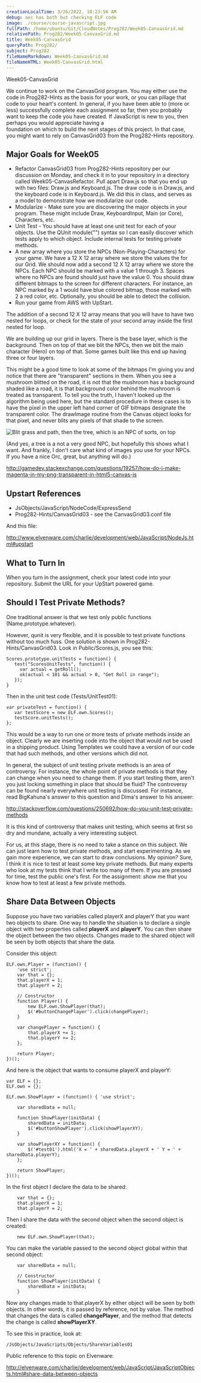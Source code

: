 ```yaml
---
creationLocalTime: 3/26/2022, 10:23:56 AM
debug: aec has both but checking ELF code
image: ./course/course-javascript.jpg
fullPath: /home/ubuntu/Git/CloudNotes/Prog282/Week05-CanvasGrid.md
relativePath: Prog282/Week05-CanvasGrid.md
title: Week05-CanvasGrid
queryPath: Prog282/
subject: Prog282
fileNameMarkdown: Week05-CanvasGrid.md
fileNameHTML: Week05-CanvasGrid.html
---
```



<!-- toc -->
<!-- tocstop -->

Week05-CanvasGrid

We continue to work on the CanvasGrid program. You may either use the
code in Prog282-Hints as the basis for your work, or you can pillage
that code to your heart's content. In general, if you have been 
able to (more or less) successfully complete each assignment so far,
then you probably want to keep the code you have created. If JavaScript
is new to you, then perhaps you would appreciate having a  
foundation on which to build the next stages of this project. In that
case, you might want to rely on CanvasGrid03 from the Prog282-Hints
repository.

Major Goals for Week05
----------------------

* Refactor CanvasGrid03 from Prog282-Hints repository per our discussion
on Monday, and check it in to your repository in a directory called
Week05-CanvasRefactor. Pull apart Draw.js so that you end up with two
files: Draw.js and Keyboard.js. The draw code is in Draw.js, and the
keyboard code is in Keyboard.js. We did this in class, and serves as
a model to demonstrate how we modularize our code.
* Modularize - Make sure you are discovering the major objects in your
program. These might include Draw, KeyboardInput, Main (or Core), 
Characters, etc.
* Unit Test - You should have at least one unit test for each of your
objects. Use the QUnit module("") syntax so I can easily discover
which tests apply to which object. Include internal tests for testing
private methods.
* A new array where you store the NPCs (Non-Playing-Characters) for your
game. We have a 12 X 12 array where we store the values the for our 
Grid. We should now add a second 12 X 12 array where we store the
NPCs. Each NPC should be marked with a value 1 through 3. Spaces where
no NPCs are found should just have the value 0. You should
draw different bitmaps to the screen for different characters. For 
instance, an NPC marked by a 1 would have blue colored bitmap, those
marked with 2 a red color, etc. Optionally, you should be able to detect 
the collision.
* Run your game from AWS with UpStart. 


The addition of a second 12 X 12 array means that you will have to have
two nested for loops, or check for the state of your second array 
inside the first nested for loop.

We are building up our grid in layers. There is the base layer, which
is the background. Then on top of that we blit the NPCs, then we blit
the main character (Hero) on top of that. Some games built like this
end up having three or four layers. 

This might be a good time to look at some of the bitmaps I'm giving
you and notice that there are "transparent" sections in them. When
you see a mushroom blitted on the road, it is not that the mushroom
has a background shaded like a road, it is that background color behind
the mushroom is treated as transparent. To tell you the truth, I haven't
looked up the algorithm being used here, but the standard procedure in
these cases is to have the pixel in the upper left hand corner of GIF
bitmaps designate the transparent color. The drawImage routine from
the Canvas object looks for that pixel, and never blits any pixels
of that shade to the screen.

![Blit grass and path, then the tree, which is an NPC of sorts, on top](../Images/Grid02.png)

(And yes, a tree is a not a very good NPC, but hopefully this shows
what I want. And frankly, I don't care what kind of images you use
for your NPCs. If you have a nice Orc, great, but anything will do.)

<http://gamedev.stackexchange.com/questions/19257/how-do-i-make-magenta-in-my-png-transparent-in-html5-canvas-js>

Upstart References
------------------

- JsObjects/JavaScript/NodeCode/ExpressSend
- Prog282-Hints/CanvasGrid03 - see the CanvasGrid03.conf file

And this file:

<http://www.elvenware.com/charlie/development/web/JavaScript/NodeJs.html#upstart>

What to Turn In
---------------

When you turn in the assignment, check your latest code into your 
repository. Submit the URL for your UpStart powered game.

Should I Test Private Methods?
------------------------------

One traditional answer is that we test only public functions 
(Name.prototype.whatever).

However, qunit is very flexible, and it is possible to test private 
functions without too much fuss. One solution is shown in 
Prog282-Hints/CanvasGrid03. Look in Public/Scores.js, you see this:

~~~~
Scores.prototype.unitTests = function() {
   test("ScoresUnitTests", function() {
     var actual = getRoll();
     ok(actual < 101 && actual > 0, "Get Roll in range");
   });
}
~~~~ 

Then in the unit test code (Tests/UnitTest01):

~~~~
var privateTest = function() {
   var testScore = new ELF.own.Scores();
   testScore.unitTests();
};
~~~~ 

This would be a way to run one or more tests of private methods inside an 
object. Clearly we are inserting code into the object that would not be used 
in a shipping product. Using Templates we could have a version of our code 
that had such methods, and other versions which did not. 

In general, the subject of unit testing private methods is an area of 
controversy. For instance, the whole point of private methods is that they 
can change when you need to change them. If you start testing them, aren't 
you just locking something in place that should be fluid? The controversy 
can be found nearly everywhere unit testing is discussed. For instance, read 
BigKahuna's answer to this question and Dima's answer to his answer:

<http://stackoverflow.com/questions/250692/how-do-you-unit-test-private-methods>

It is this kind of controversy that makes unit testing, which seems at first 
so dry and mundane, actually a very interesting subject.

For us, at this stage, there is no need to take a stance on this subject. We 
can just learn how to test private methods, and start experimenting. As we 
gain more experience, we can start to draw conclusions. My opinion? Sure, I 
think it is nice to test at least some key private methods. But many experts 
who look at my tests think that I write too many of them. If you are pressed 
for time, test the public one's first. For the assignment: show me that you 
know how to test at least a few private methods.

Share Data Between Objects
--------------------------

Suppose you have two variables called playerX and playerY that you
want two objects to share. One way to handle the situation is to declare
a single object with two properties called **playerX** and **playerY**. You
can then share the object between the two objects. Changes made to the
shared object will be seen by both objects that share the data.

Consider this object:

~~~~
ELF.own.Player = (function() {
	'use strict';
	var that = {};
	that.playerX = 1;
	that.playerY = 2;

	// Constructor
	function Player() {
		new ELF.own.ShowPlayer(that);
		$('#buttonChangePlayer').click(changePlayer);
	}

	var changePlayer = function() {
		that.playerX += 1;
		that.playerY += 2;
	};

	return Player;
})();
~~~~

And here is the object that wants to consume playerX and playerY:

~~~~
var ELF = {};
ELF.own = {};

ELF.own.ShowPlayer = (function() { 'use strict';

	var sharedData = null;

	function ShowPlayer(initData) {
		sharedData = initData;
		$('#buttonShowPlayer').click(showPlayerXY);
	}

	var showPlayerXY = function() {
		$('#test01').html('X = ' + sharedData.playerX + ' Y = ' + sharedData.playerY);
	};

	return ShowPlayer;
})();
~~~~

In the first object I declare the data to be shared:

~~~~
	var that = {};
	that.playerX = 1;
	that.playerY = 2;
~~~~

Then I share the data with the second object when the second object is created:

~~~~
	new ELF.own.ShowPlayer(that);
~~~~

You can make the variable passed to the second object global within that second 
object:

~~~~
	var sharedData = null;

	// Constructor
	function ShowPlayer(initData) {
		sharedData = initData;
	}
~~~~

Now any changes made to that.playerX by either object will be seen by both 
objects. In other words, it is passed by reference, not by value. The method
that changes the data is called **changePlayer**, and the method that detects
the change is called **showPlayerXY**.

To see this in practice, look at:

	/JsObjects/JavaScripts/Objects/ShareVariables01
	
Public reference to this topic on Elvenware:

<http://elvenware.com/charlie/development/web/JavaScript/JavaScriptObjects.html#share-data-between-objects>

